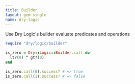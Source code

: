 ```yaml
---
title: Builder
layout: gem-single
name: dry-logic
---
```


Use Dry Logic's builder evaluate predicates and operations

``` ruby
require "dry/logic/builder"

is_zero = Dry::Logic::Builder.call do
  lt?(0) ^ gt?(0)
end

is_zero.call(0).success? # => true
is_zero.call(1).success? # => false
```
